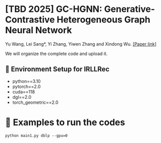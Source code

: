 # [TBD 2025] GC-HGNN: Generative-Contrastive Heterogeneous Graph Neural Network
Yu Wang, Lei Sang*, Yi Zhang,  Yiwen Zhang and Xindong Wu. [[Paper link]](https://ieeexplore.ieee.org/document/11003807)


We will organize the complete code and upload it.

## 🧰 Environment Setup for IRLLRec
- python==3.10
- pytorch==2.0
- cuda==118
- dgl==2.0
- torch_geometric==2.0
  
# 🚀 Examples to run the codes
```
python main1.py dblp --gpu=0
```
